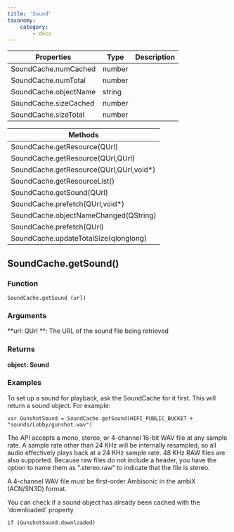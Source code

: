```yaml
---
title: 'Sound'
taxonomy:
    category:
        - docs
---
```


| Properties            | Type   | Description |
| --------------------- | ------ | ----------- |
| SoundCache.numCached  | number |             |
| SoundCache.numTotal   | number |             |
| SoundCache.objectName | string |             |
| SoundCache.sizeCached | number |             |
| SoundCache.sizeTotal  | number |             |


| Methods                                 |
| --------------------------------------- |
| SoundCache.getResource(QUrl)            |
| SoundCache.getResource(QUrl,QUrl)       |
| SoundCache.getResource(QUrl,QUrl,void*) |
| SoundCache.getResourceList()            |
| SoundCache.getSound(QUrl)               |
| SoundCache.prefetch(QUrl,void*)         |
| SoundCache.objectNameChanged(QString)   |
| SoundCache.prefetch(QUrl)               |
| SoundCache.updateTotalSize(qlonglong)   |

## SoundCache.getSound()

### Function

`SoundCache.getSound (url)`

### Arguments

**url: QUrl **: The URL of the sound file being retrieved

### Returns

**object: Sound**

### Examples

To set up a sound for playback, ask the SoundCache for it first. This will return a sound object. For example:

```
var GunshotSound = SoundCache.getSound(HIFI_PUBLIC_BUCKET + "sounds/Lobby/gunshot.wav")
```

The API accepts a mono, stereo, or 4-channel 16-bit WAV file at any sample rate. A sample rate other than 24 KHz will be internally resampled, so all audio effectively plays back at a 24 KHz sample rate. 48 KHz RAW files are also supported. Because raw files do not include a header, you have the option to name them as ".stereo.raw" to indicate that the file is stereo.

A 4-channel WAV file must be first-order Ambisonic in the ambiX (ACN/SN3D) format.

You can check if a sound object has already been cached with the 'downloaded' property

```
if (GunshotSound.downloaded)
```

